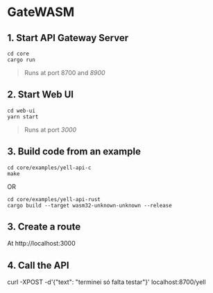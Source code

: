 # GateWASM

## 1. Start API Gateway Server
```
cd core
cargo run
```

> Runs at port 8700 and *8900*

## 2. Start Web UI

```
cd web-ui
yarn start
```

> Runs at port *3000*

## 3. Build code from an example

```
cd core/examples/yell-api-c
make
```

OR

```
cd core/examples/yell-api-rust
cargo build --target wasm32-unknown-unknown --release
```

## 3. Create a route

At http://localhost:3000


## 4. Call the API

curl -XPOST -d'{"text": "terminei só falta testar"}' localhost:8700/yell